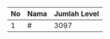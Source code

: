 | No | Nama            | Jumlah Level |
|----|-----------------|--------------|
| 1  | #    |    3097        |
